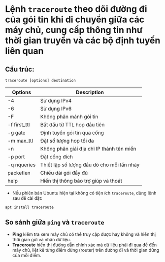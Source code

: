 # Lệnh `traceroute` theo dõi đường đi của gói tin khi di chuyển giữa các máy chủ, cung cấp thông tin như thời gian truyền và các bộ định tuyến liên quan

## Cấu trúc:
```
traceroute [options] destination
```

|Options|Description|
|----|--------------|
|-4|Sử dụng IPv4|
|-6|Sử dụng IPv6|
|-F|Không phân mảnh gói tin|
|-f first_ttl|Bắt đầu từ TTL hop đầu tiên|
|-g gate|Định tuyến gói tin qua cổng|
|-m max_ttl|Đặt số lượng hop tối đa|
|-n|Không phân giải địa chỉ IP thành tên miền|
|-p port|Đặt cổng đích|
|-q nqueries|Thiết lập số lượng đầu dò cho mỗi lần nhảy|
|packetlen|Chiều dài gói đầy đủ|
|help|Hiển thị thông báo trợ giúp và thoát|

- Nếu phiên bản Ubuntu hiện tại không có tiện ích `traceroute`, dùng lệnh sau để cài đặt:
```
apt install traceroute
```

## So sánh giữa `ping` và `traceroute`
- **Ping** kiểm tra xem máy chủ có thể truy cập được hay không và hiển thị thời gian gửi và nhận dữ liệu.
- **Traceroute** hiển thị đường dẫn chính xác mà dữ liệu phải đi qua để đến máy chủ, liệt kê từng điểm dừng (router) trên đường đi và thời gian dừng của mỗi điểm.

